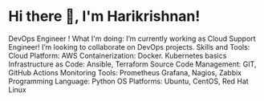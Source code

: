 # Hi there 👋, I'm Harikrishnan!
DevOps Engineer !
What I'm doing:
I’m currently working as Cloud Support Engineer!
I’m looking to collaborate on DevOps projects.
Skills and Tools:
Cloud Platform: AWS
Containerization: Docker. Kubernetes basics
Infrastructure as Code: Ansible, Terraform
Source Code Management: GIT, GitHub Actions
Monitoring Tools: Prometheus Grafana, Nagios, Zabbix
Programming Language: Python
OS Platforms: Ubuntu, CentOS, Red Hat Linux

